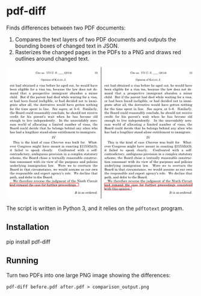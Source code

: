 # pdf-diff

Finds differences between two PDF documents:

1. Compares the text layers of two PDF documents and outputs the bounding boxes of changed text in JSON.
2. Rasterizes the changed pages in the PDFs to a PNG and draws red outlines around changed text.

![Example Image Output](example.png)

The script is written in Python 3, and it relies on the `pdftotext` program.

## Installation

   pip install pdf-diff

## Running

Turn two PDFs into one large PNG image showing the differences:

    pdf-diff before.pdf after.pdf > comparison_output.png

